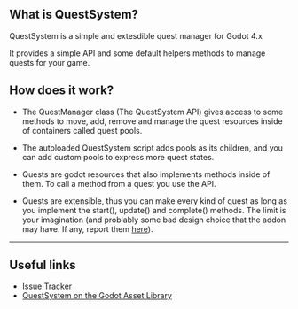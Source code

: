 ## What is QuestSystem?

QuestSystem is a simple and extesdible quest manager for Godot 4.x

It provides a simple API and some default helpers methods to manage quests for your game.

## How does it work?

* The QuestManager class (The QuestSystem API) gives access to some methods to move, add, remove and manage the quest resources inside of containers called quest pools.

* The autoloaded QuestSystem script adds pools as its children, and you can add custom pools to express more quest states. 

* Quests are godot resources that also implements methods inside of them.
To call a method from a quest you use the API.

* Quests are extensible, thus you can make every kind of quest as long as you implement the start(), update() and complete() methods. The limit is your imagination (and problably some bad design choice that the addon may have. If any, report them [here](https://github.com/ShomyKohai/quest-system/issues)).

------------
## Useful links

* [Issue Tracker](https://github.com/ShomyKohai/quest-system/issues)
* [QuestSystem on the Godot Asset Library](https://godotengine.org/asset-library/asset/2516)